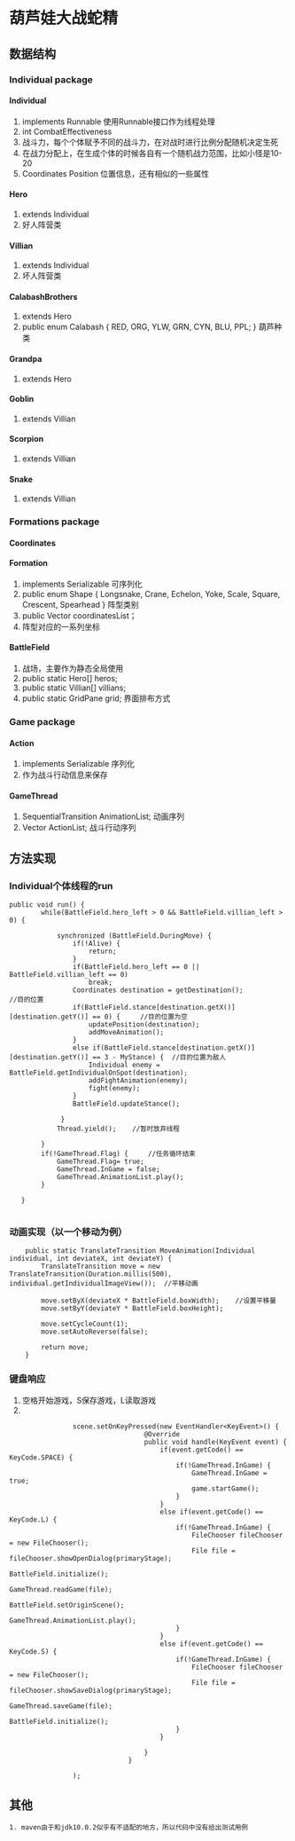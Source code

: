 
# 葫芦娃大战蛇精

## 数据结构
	
### Individual package

#### Individual
1. implements Runnable 使用Runnable接口作为线程处理
2. int CombatEffectiveness 
1. 战斗力，每个个体赋予不同的战斗力，在对战时进行比例分配随机决定生死
2. 在战力分配上，在生成个体的时候各自有一个随机战力范围，比如小怪是10-20
3. Coordinates Position 位置信息，还有相似的一些属性
#### Hero 
1. extends Individual
2. 好人阵营类
#### Villian
1. extends Individual
2. 坏人阵营类
#### CalabashBrothers
1. extends Hero
2. public enum Calabash { RED, ORG, YLW, GRN, CYN, BLU, PPL; } 葫芦种类
#### Grandpa
1. extends Hero
#### Goblin
1. extends Villian
#### Scorpion
1. extends Villian 
#### Snake
1. extends Villian
		
### Formations package
#### Coordinates
			
#### Formation
1. implements Serializable 可序列化
2. public enum Shape { Longsnake, Crane, Echelon, Yoke, Scale, Square, Crescent, Spearhead } 阵型类别
3. public Vector<Coordinates> coordinatesList；
1. 阵型对应的一系列坐标
#### BattleField
1. 战场，主要作为静态全局使用
2. public static Hero[] heros;
3. public static Villian[] villians;
4. public static GridPane grid; 界面排布方式
### Game package
#### Action
1. implements Serializable 序列化
2. 作为战斗行动信息来保存
#### GameThread
1. SequentialTransition AnimationList; 动画序列
2. Vector<Action> ActionList; 战斗行动序列
	
	
## 方法实现
### Individual个体线程的run
```
public void run() {
        while(BattleField.hero_left > 0 && BattleField.villian_left > 0) {

            synchronized (BattleField.DuringMove) {
                if(!Alive) {
                    return;
                }
                if(BattleField.hero_left == 0 || BattleField.villian_left == 0)
                    break;
                Coordinates destination = getDestination();                          //目的位置
                if(BattleField.stance[destination.getX()][destination.getY()] == 0) {     //目的位置为空
                    updatePosition(destination);
                    addMoveAnimation();
                }
                else if(BattleField.stance[destination.getX()][destination.getY()] == 3 - MyStance) {  //目的位置为敌人
                    Individual enemy = BattleField.getIndividualOnSpot(destination);
                    addFightAnimation(enemy);
                    fight(enemy);
                }
                BattleField.updateStance();

             }
            Thread.yield();    //暂时放弃线程

        }
        if(!GameThread.Flag) {     //任务循环结束
            GameThread.Flag= true; 
            GameThread.InGame = false;
            GameThread.AnimationList.play();
        }

   }
    
```
	
	
### 动画实现（以一个移动为例）
```
	public static TranslateTransition MoveAnimation(Individual individual, int deviateX, int deviateY) {
        TranslateTransition move = new TranslateTransition(Duration.millis(500), individual.getIndividualImageView());  //平移动画

        move.setByX(deviateX * BattleField.boxWidth);    //设置平移量
        move.setByY(deviateY * BattleField.boxHeight);   

        move.setCycleCount(1);
        move.setAutoReverse(false);

        return move;
    }
```
	
	
### 键盘响应
1. 空格开始游戏，S保存游戏，L读取游戏
2. 
```
		        scene.setOnKeyPressed(new EventHandler<KeyEvent>() {
                                  @Override
                                  public void handle(KeyEvent event) {
                                      if(event.getCode() == KeyCode.SPACE) {
                                          if(!GameThread.InGame) {
                                              GameThread.InGame = true;
                                              game.startGame();
                                          }
                                      }
                                      else if(event.getCode() == KeyCode.L) {
                                          if(!GameThread.InGame) {
                                              FileChooser fileChooser = new FileChooser();
                                              File file = fileChooser.showOpenDialog(primaryStage);
                                              BattleField.initialize();
                                              GameThread.readGame(file);
                                              BattleField.setOriginScene();
                                              GameThread.AnimationList.play();
                                          }
                                      }
                                      else if(event.getCode() == KeyCode.S) {
                                          if(!GameThread.InGame) {
                                              FileChooser fileChooser = new FileChooser();
                                              File file = fileChooser.showSaveDialog(primaryStage);
                                              GameThread.saveGame(file);
                                              BattleField.initialize();
                                          }
                                      }

                                  }
                              }

				);
```
	
## 	 其他
	1. maven由于和jdk10.0.2似乎有不适配的地方，所以代码中没有给出测试用例
